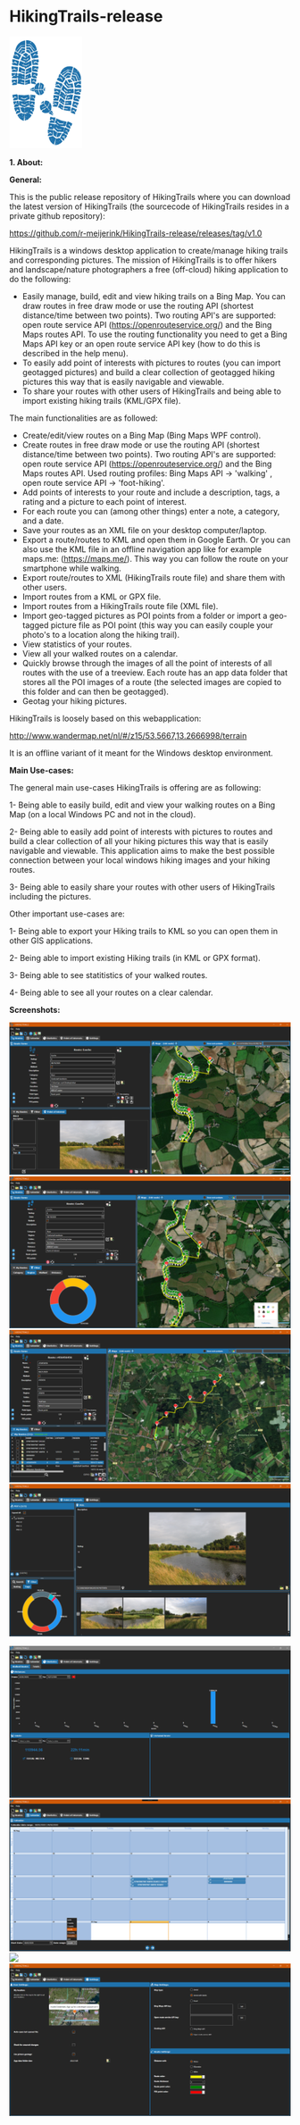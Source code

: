 # HikingTrails-release

<img src="/hticon.png" width="130" height="200">

**1. About:**

**General:**

This is the public release repository of HikingTrails where you can download the latest version of HikingTrails (the sourcecode of HikingTrails resides in a private github repository):

https://github.com/r-meijerink/HikingTrails-release/releases/tag/v1.0

HikingTrails is a windows desktop application to create/manage hiking trails and corresponding pictures. The mission of HikingTrails is to offer hikers and landscape/nature photographers a free (off-cloud) hiking application to do the following:
- Easily manage, build, edit and view hiking trails on a Bing Map. You can draw routes in free draw mode or use the routing API (shortest distance/time between two points). Two routing API's are supported: open route service API (https://openrouteservice.org/) and the Bing Maps routes API. To use the routing functionality you need to get a Bing Maps API key or an open route service API key (how to do this is described in the help menu).
- To easily add point of interests with pictures to routes (you can import geotagged pictures) and build a clear collection of geotagged hiking pictures this way that is easily navigable and viewable.
- To share your routes with other users of HikingTrails and being able to import existing hiking trails (KML/GPX file).

The main functionalities are as followed:

- Create/edit/view routes on a Bing Map (Bing Maps WPF control).
- Create routes in free draw mode or use the routing API (shortest distance/time between two points). Two routing API's are supported: open route service API (https://openrouteservice.org/) and the Bing Maps routes API. Used routing profiles: Bing Maps API -> 'walking' , open route service API -> 'foot-hiking'.
- Add points of interests to your route and include a description, tags, a rating and a picture to each point of interest.
- For each route you can (among other things) enter a note, a category, and a date.
- Save your routes as an XML file on your desktop computer/laptop.
- Export a route/routes to KML and open them in Google Earth. Or you can also use the KML file in an offline navigation app like for example maps.me: (https://maps.me/). This way you can follow the route on your smartphone while walking.
- Export route/routes to XML (HikingTrails route file) and share them with other users.
- Import routes from a KML or GPX file.
- Import routes from a HikingTrails route file (XML file).
- Import geo-tagged pictures as POI points from a folder or import a geo-tagged picture file as POI point (this way you can easily couple your photo's to a location along the hiking trail).
- View statistics of your routes.
- View all your walked routes on a calendar.
- Quickly browse through the images of all the point of interests of all routes with the use of a treeview.
Each route has an app data folder that stores all the POI images of a route (the selected images are copied to this folder and can then be geotagged).
- Geotag your hiking pictures.


HikingTrails is loosely based on this webapplication:

http://www.wandermap.net/nl/#/z15/53.5667,13.2666998/terrain

It is an offline variant of it meant for the Windows desktop environment.

**Main Use-cases:**

The general main use-cases HikingTrails is offering are as following:

1- Being able to easily build, edit and view your walking routes on a Bing Map (on a local Windows PC and not in the cloud).

2- Being able to easily add point of interests with pictures to routes and build a clear collection of all your hiking pictures this way that is easily navigable and viewable.
This application aims to make the best possible connection between your local windows hiking images and your hiking routes.

3- Being able to easily share your routes with other users of HikingTrails including the pictures. 

Other important use-cases are:

1- Being able to export your Hiking trails to KML so you can open them in other GIS applications. 

2- Being able to import existing Hiking trails (in KML or GPX format).

3- Being able to see statitistics of your walked routes.

4- Being able to see all your routes on a clear calendar.

**Screenshots:**

![](/screenshot1.png)
![](/screenshot0.png)
![](/screenshot2.png)
![](/screenshot4.png)

![](/screenshot3.png)
![](/screenshot5.png)
![](/screenshot6.png)
![](/Screenshot10.png)


